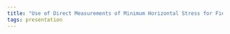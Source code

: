 ```yaml
---
title: "Use of Direct Measurements of Minimum Horizontal Stress for Field Development (Vladislav Achourov, Schlumberger)"
tags: presentation 
---
```


